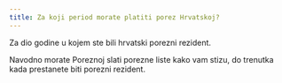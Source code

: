 ```yaml
---
title: Za koji period morate platiti porez Hrvatskoj?
---
```


Za dio godine u kojem ste bili hrvatski porezni rezident.

Navodno morate Poreznoj slati porezne liste kako vam stizu, do trenutka kada prestanete biti porezni rezident.
